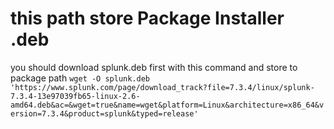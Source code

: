 # this path store Package Installer .deb
you should download splunk.deb first with this command and store to package path
```wget -O splunk.deb 'https://www.splunk.com/page/download_track?file=7.3.4/linux/splunk-7.3.4-13e97039fb65-linux-2.6-amd64.deb&ac=&wget=true&name=wget&platform=Linux&architecture=x86_64&version=7.3.4&product=splunk&typed=release'```

